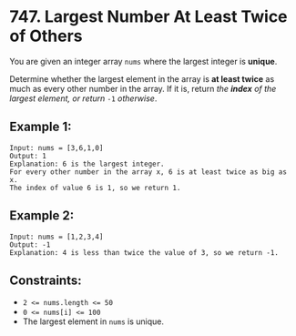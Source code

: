 # 747. Largest Number At Least Twice of Others

You are given an integer array `nums` where the largest integer is **unique**.

Determine whether the largest element in the array is **at least twice** as much as every other number in the array. If it is, return _the **index** of the largest element, or return_ `-1` _otherwise_.

## Example 1:

```
Input: nums = [3,6,1,0]
Output: 1
Explanation: 6 is the largest integer.
For every other number in the array x, 6 is at least twice as big as x.
The index of value 6 is 1, so we return 1.
```

## Example 2:

```
Input: nums = [1,2,3,4]
Output: -1
Explanation: 4 is less than twice the value of 3, so we return -1.
```

## Constraints:

- `2 <= nums.length <= 50`
- `0 <= nums[i] <= 100`
- The largest element in `nums` is unique.
